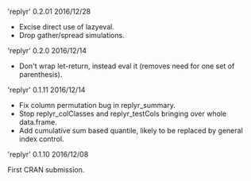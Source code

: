 
'replyr' 0.2.01 2016/12/28

- Excise direct use of lazyeval.
- Drop gather/spread simulations.

'replyr' 0.2.0 2016/12/14

- Don't wrap let-return, instead eval it (removes need for one set of parenthesis).

'replyr' 0.1.11 2016/12/14

- Fix column permutation bug in replyr_summary.
- Stop replyr_colClasses and replyr_testCols bringing over whole data.frame.
- Add cumulative sum based quantile, likely to be replaced by general index control.

'replyr' 0.1.10 2016/12/08

First CRAN submission.
